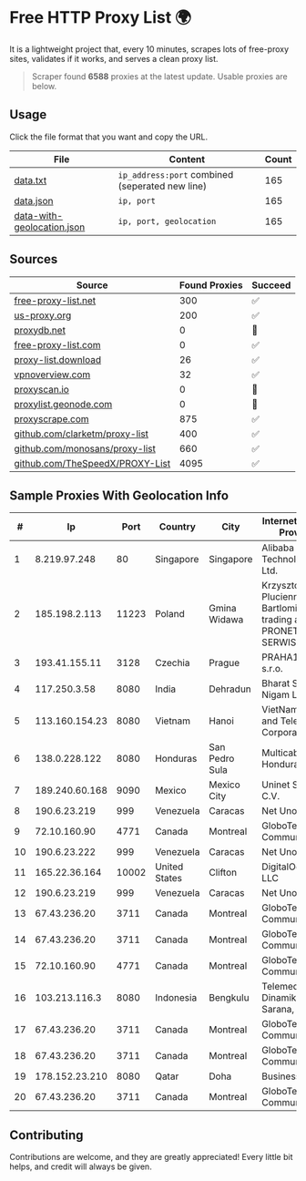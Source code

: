 
# Free HTTP Proxy List 🌍

It is a lightweight project that, every 10 minutes, scrapes lots of free-proxy sites, validates if it works, and serves a clean proxy list.


> Scraper found **6588** proxies at the latest update. Usable proxies are below.

## Usage

Click the file format that you want and copy the URL.


|File|Content|Count|
|----|-------|-----|
|[data.txt](https://raw.githubusercontent.com/themiralay/Proxy-List-World/master/data.txt)|`ip_address:port` combined (seperated new line)|165|
|[data.json](https://raw.githubusercontent.com/themiralay/Proxy-List-World/master/data.json)|`ip, port`|165|
|[data-with-geolocation.json](https://raw.githubusercontent.com/themiralay/Proxy-List-World/master/data-with-geolocation.json)|`ip, port, geolocation`|165|

## Sources

|Source|Found Proxies|Succeed|
|------|-------------|-------|
|[free-proxy-list.net](https://free-proxy-list.net)|300|✅|
|[us-proxy.org](https://www.us-proxy.org)|200|✅|
|[proxydb.net](http://proxydb.net)|0|🚫|
|[free-proxy-list.com](https://free-proxy-list.com/?page=&port=&type%5B%5D=http&type%5B%5D=https&up_time=0&search=Search)|0|✅|
|[proxy-list.download](https://www.proxy-list.download/HTTP)|26|✅|
|[vpnoverview.com](https://vpnoverview.com/privacy/anonymous-browsing/free-proxy-servers)|32|✅|
|[proxyscan.io](https://www.proxyscan.io)|0|🚫|
|[proxylist.geonode.com](https://proxylist.geonode.com/api/proxy-list?limit=300&page=1&sort_by=lastChecked&sort_type=desc&protocols=http,https)|0|🚫|
|[proxyscrape.com](https://api.proxyscrape.com/v2/?request=displayproxies&protocol=http&timeout=10000&country=all&ssl=all&anonymity=all)|875|✅|
|[github.com/clarketm/proxy-list](https://raw.githubusercontent.com/clarketm/proxy-list/master/proxy-list-raw.txt)|400|✅|
|[github.com/monosans/proxy-list](https://raw.githubusercontent.com/monosans/proxy-list/main/proxies/http.txt)|660|✅|
|[github.com/TheSpeedX/PROXY-List](https://raw.githubusercontent.com/TheSpeedX/PROXY-List/master/http.txt)|4095|✅|


## Sample Proxies With Geolocation Info

|#|Ip|Port|Country|City|Internet Service Provider|
|-|--|----|-------|----|-------------------------|
|1|8.219.97.248|80|Singapore|Singapore|Alibaba (US) Technology Co., Ltd.|
|2|185.198.2.113|11223|Poland|Gmina Widawa|Krzysztof Pluciennik Bartlomiej trading as PRONET-SERWIS|
|3|193.41.155.11|3128|Czechia|Prague|PRAHA12.com s.r.o.|
|4|117.250.3.58|8080|India|Dehradun|Bharat Sanchar Nigam Ltd|
|5|113.160.154.23|8080|Vietnam|Hanoi|VietNam Post and Telecom Corporation|
|6|138.0.228.122|8080|Honduras|San Pedro Sula|Multicable De Honduras|
|7|189.240.60.168|9090|Mexico|Mexico City|Uninet S.A. de C.V.|
|8|190.6.23.219|999|Venezuela|Caracas|Net Uno|
|9|72.10.160.90|4771|Canada|Montreal|GloboTech Communications|
|10|190.6.23.222|999|Venezuela|Caracas|Net Uno|
|11|165.22.36.164|10002|United States|Clifton|DigitalOcean, LLC|
|12|190.6.23.219|999|Venezuela|Caracas|Net Uno|
|13|67.43.236.20|3711|Canada|Montreal|GloboTech Communications|
|14|67.43.236.20|3711|Canada|Montreal|GloboTech Communications|
|15|72.10.160.90|4771|Canada|Montreal|GloboTech Communications|
|16|103.213.116.3|8080|Indonesia|Bengkulu|Telemedia Dinamika Sarana, PT|
|17|67.43.236.20|3711|Canada|Montreal|GloboTech Communications|
|18|67.43.236.20|3711|Canada|Montreal|GloboTech Communications|
|19|178.152.23.210|8080|Qatar|Doha|Business DSL|
|20|67.43.236.20|3711|Canada|Montreal|GloboTech Communications|



## Contributing

Contributions are welcome, and they are greatly appreciated! Every
little bit helps, and credit will always be given.

